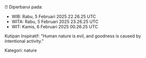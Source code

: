 ⏰ Diperbarui pada:
- WIB: Rabu, 5 Februari 2025 22.26.25 UTC
- WITA: Rabu, 5 Februari 2025 23.26.25 UTC
- WIT: Kamis, 6 Februari 2025 00.26.25 UTC

Kutipan Inspiratif:
"Human nature is evil, and goodness is caused by intentional activity."


Kategori: nature

